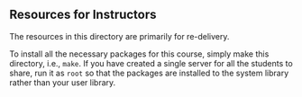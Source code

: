 ## Resources for Instructors

The resources in this directory are primarily for re-delivery.

To install all the necessary packages for this course, simply make this directory, i.e., `make`. If you have created a single server for all the students to share, run it as `root` so that the packages are installed to the system library rather than your user library.